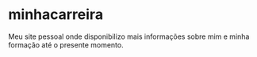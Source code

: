 # minhacarreira
Meu site pessoal onde disponibilizo mais informações sobre mim e minha formação até o presente momento.

